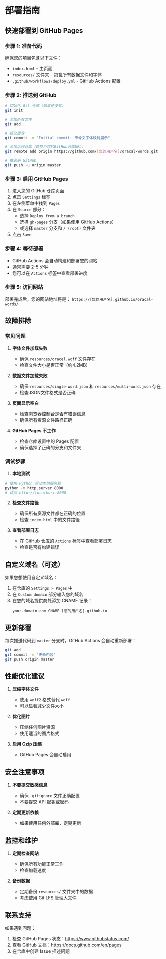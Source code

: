 # 部署指南

## 快速部署到 GitHub Pages

### 步骤 1: 准备代码

确保您的项目包含以下文件：
- `index.html` - 主页面
- `resources/` 文件夹 - 包含所有数据文件和字体
- `.github/workflows/deploy.yml` - GitHub Actions 配置

### 步骤 2: 推送到 GitHub

```bash
# 初始化 Git 仓库（如果还没有）
git init

# 添加所有文件
git add .

# 提交更改
git commit -m "Initial commit: 甲骨文字体映射展示"

# 添加远程仓库（替换为您的GitHub仓库URL）
git remote add origin https://github.com/[您的用户名]/oracal-words.git

# 推送到 GitHub
git push -u origin master
```

### 步骤 3: 启用 GitHub Pages

1. 进入您的 GitHub 仓库页面
2. 点击 `Settings` 标签
3. 在左侧菜单中找到 `Pages`
4. 在 `Source` 部分：
   - 选择 `Deploy from a branch`
   - 选择 `gh-pages` 分支（如果使用 GitHub Actions）
   - 或选择 `master` 分支和 `/ (root)` 文件夹
5. 点击 `Save`

### 步骤 4: 等待部署

- GitHub Actions 会自动构建和部署您的网站
- 通常需要 2-5 分钟
- 您可以在 `Actions` 标签中查看部署进度

### 步骤 5: 访问网站

部署完成后，您的网站地址将是：
`https://[您的用户名].github.io/oracal-words/`

## 故障排除

### 常见问题

1. **字体文件加载失败**
   - 确保 `resources/oracel.woff` 文件存在
   - 检查文件大小是否正常（约4.2MB）

2. **数据文件加载失败**
   - 确保 `resources/single-word.json` 和 `resources/multi-word.json` 存在
   - 检查JSON文件格式是否正确

3. **页面显示空白**
   - 检查浏览器控制台是否有错误信息
   - 确保所有资源文件路径正确

4. **GitHub Pages 不工作**
   - 检查仓库设置中的 Pages 配置
   - 确保选择了正确的分支和文件夹

### 调试步骤

1. **本地测试**
```bash
# 使用 Python 启动本地服务器
python -m http.server 8000
# 访问 http://localhost:8000
```

2. **检查文件路径**
   - 确保所有资源文件都在正确的位置
   - 检查 `index.html` 中的文件路径

3. **查看部署日志**
   - 在 GitHub 仓库的 `Actions` 标签中查看部署日志
   - 检查是否有构建错误

## 自定义域名（可选）

如果您想使用自定义域名：

1. 在仓库的 `Settings > Pages` 中
2. 在 `Custom domain` 部分输入您的域名
3. 在您的域名提供商处添加 CNAME 记录：
   ```
   your-domain.com CNAME [您的用户名].github.io
   ```

## 更新部署

每次推送代码到 `master` 分支时，GitHub Actions 会自动重新部署：

```bash
git add .
git commit -m "更新内容"
git push origin master
```

## 性能优化建议

1. **压缩字体文件**
   - 使用 `woff2` 格式替代 `woff`
   - 可以显著减少文件大小

2. **优化图片**
   - 压缩任何图片资源
   - 使用适当的图片格式

3. **启用 Gzip 压缩**
   - GitHub Pages 会自动启用

## 安全注意事项

1. **不要提交敏感信息**
   - 确保 `.gitignore` 文件正确配置
   - 不要提交 API 密钥或密码

2. **定期更新依赖**
   - 如果使用任何外部库，定期更新

## 监控和维护

1. **定期检查网站**
   - 确保所有功能正常工作
   - 检查加载速度

2. **备份数据**
   - 定期备份 `resources/` 文件夹中的数据
   - 考虑使用 Git LFS 管理大文件

## 联系支持

如果遇到问题：
1. 检查 GitHub Pages 状态：https://www.githubstatus.com/
2. 查看 GitHub 文档：https://docs.github.com/en/pages
3. 在仓库中创建 Issue 描述问题 